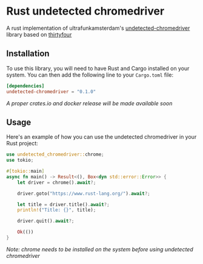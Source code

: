 # Rust undetected chromedriver

A rust implementation of ultrafunkamsterdam's [undetected-chromedriver](https://github.com/ultrafunkamsterdam/undetected-chromedriver) library based on [thirtyfour](https://github.com/stevepryde/thirtyfour)
## Installation

To use this library, you will need to have Rust and Cargo installed on your system. You can then add the following line to your `Cargo.toml` file:

```toml
[dependencies]
undetected-chromedriver = "0.1.0"
```
*A proper crates.io and docker release will be made available soon*

## Usage

Here's an example of how you can use the undetected chromedriver in your Rust project:

```rust
use undetected_chromedriver::chrome;
use tokio;

#[tokio::main]
async fn main() -> Result<(), Box<dyn std::error::Error>> {
    let driver = chrome().await?;

    driver.goto("https://www.rust-lang.org/").await?;

    let title = driver.title().await?;
    println!("Title: {}", title);

    driver.quit().await?;

    Ok(())
}
```
*Note: chrome needs to be installed on the system before using undetected chromedriver*
